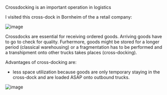 Crossdocking is an important operation in logistics


I visited this cross-dock in Bornheim of the a retail company:

![image](https://user-images.githubusercontent.com/29587190/150125900-1140b716-be98-424d-898e-638ee7f12715.png)

Crossdocks are essential for receiving ordered goods. Arriving goods have to go to check for quality. Furhermore, goods might be stored for a longer period (classical warehousing) or a fragmentation has to be performed and a transhipment onto other trucks takes places (cross-docking). 

Advantages of cross-docking are:
- less space utilization because goods are only temporary staying in the cross-dock and are loaded ASAP onto outbound trucks.


![image](https://user-images.githubusercontent.com/29587190/150127216-7c39bc64-57e1-4bec-a7b1-94d622956db7.png)

